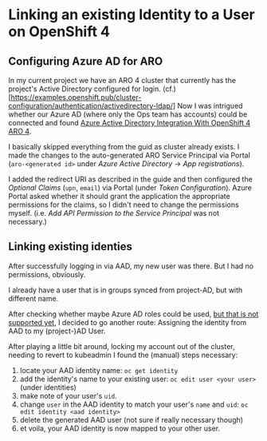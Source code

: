 # Linking an existing Identity to a User on OpenShift 4

## Configuring Azure AD for ARO

In my current project we have an ARO 4 cluster that currently has the project's Active Directory configured for login. (cf.)[https://examples.openshift.pub/cluster-configuration/authentication/activedirectory-ldap/]
Now I was intrigued whether our Azure AD (where only the Ops team has accounts) could be connected and found [Azure Active Directory Integration With OpenShift 4 ARO 4](https://cloud.redhat.com/blog/openshift-blog-aro-aad).

I basically skipped everything from the guid as cluster already exists.
I made the changes to the auto-generated ARO Service Principal via Portal (`aro-<generated id>` under <em>Azure Active Directory</em> &rarr; <em>App registrations</em>).

I added the redirect URI as described in the guide and then configured the <em>Optional Claims</em> (`upn`, `email`) via Portal (under <em>Token Configuration</em>).
Azure Portal asked whether it should grant the application the appropriate permissions for the claims, so I didn't need to change the permissions myself.
(i.e. <em>Add API Permission to the Service Principal</em> was not necessary.)

## Linking existing identies

After successfully logging in via AAD, my new user was there. But I had no permissions, obviously.

I already have a user that is in groups synced from project-AD, but with different name.

After checking whether maybe Azure AD roles could be used, [but that is not supported yet](https://access.redhat.com/solutions/5239211), I decided to go another route:
Assigning the identity from AAD to my (project-)AD User.

After playing a little bit around, locking my account out of the cluster, needing to revert to kubeadmin I found the (manual) steps necessary:

1. locate your AAD identity name: `oc get identity`
2. add the identity's name to your existing user: `oc edit user <your user>` (under identities)
3. make note of your user's `uid`.
4. change `user` in the AAD identity to match your user's `name` and `uid`: `oc edit identity <aad identity>`
5. delete the generated AAD user (not sure if really necessary though)
6. et voila, your AAD identity is now mapped to your other user.

